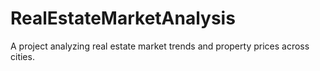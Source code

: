 # RealEstateMarketAnalysis
A project analyzing real estate market trends and property prices across cities.
